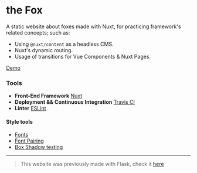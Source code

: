 # the Fox
A static website about foxes made with Nuxt, for practicing framework's related concepts; such as:

- Using `@nuxt/content` as a headless CMS.
- Nuxt's dynamic routing.
- Usage of transitions for Vue Components & Nuxt Pages.

[Demo](https://jighdan.github.io/flasky_fox/)

### Tools
- **Front-End Framework** [Nuxt](https://github.com/nuxt/nuxt.js)
- **Deployment && Continuous Integration** [Travis CI](https://travis-ci.org/) 
- **Linter** [ESLint](https://eslint.org/)
#### Style tools
- [Fonts](https://fonts.google.com/)
- [Font Pairing](https://fontjoy.com/)
- [Box Shadow testing](https://brumm.af/shadows)

---

> This website was previously made with Flask, check it [here]((https://github.com/Jighdan/flasky_fox/tree/flasky))

